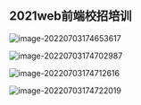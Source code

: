 ## 2021web前端校招培训

![image-20220703174653617](C:\Users\pengxueyou\AppData\Roaming\Typora\typora-user-images\image-20220703174653617.png)



![image-20220703174702987](C:\Users\pengxueyou\AppData\Roaming\Typora\typora-user-images\image-20220703174702987.png)

![image-20220703174712616](C:\Users\pengxueyou\AppData\Roaming\Typora\typora-user-images\image-20220703174712616.png)



![image-20220703174722019](C:\Users\pengxueyou\AppData\Roaming\Typora\typora-user-images\image-20220703174722019.png)